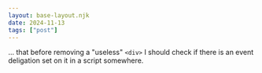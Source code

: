 ```yaml
---
layout: base-layout.njk
date: 2024-11-13
tags: ["post"]
---
```


... that before removing a "useless" `<div>` I should check if there is an event deligation set on it in a script somewhere.
